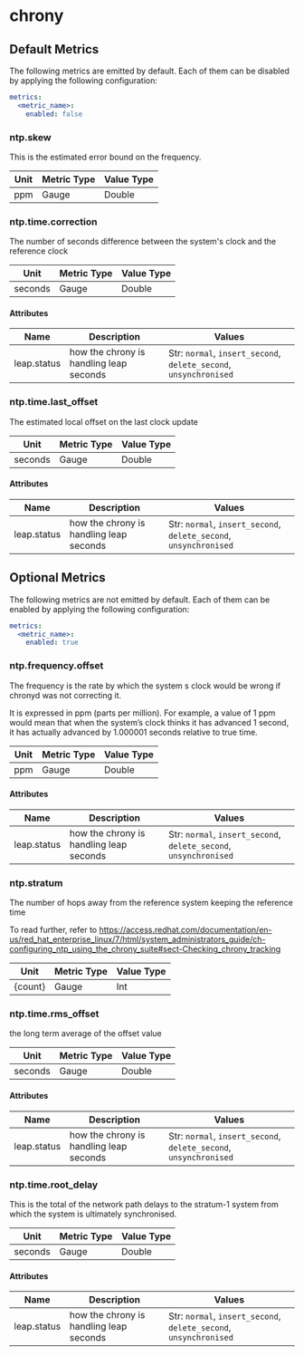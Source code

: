 [comment]: <> (Code generated by mdatagen. DO NOT EDIT.)

# chrony

## Default Metrics

The following metrics are emitted by default. Each of them can be disabled by applying the following configuration:

```yaml
metrics:
  <metric_name>:
    enabled: false
```

### ntp.skew

This is the estimated error bound on the frequency.

| Unit | Metric Type | Value Type |
| ---- | ----------- | ---------- |
| ppm | Gauge | Double |

### ntp.time.correction

The number of seconds difference between the system's clock and the reference clock

| Unit | Metric Type | Value Type |
| ---- | ----------- | ---------- |
| seconds | Gauge | Double |

#### Attributes

| Name | Description | Values |
| ---- | ----------- | ------ |
| leap.status | how the chrony is handling leap seconds | Str: ``normal``, ``insert_second``, ``delete_second``, ``unsynchronised`` |

### ntp.time.last_offset

The estimated local offset on the last clock update

| Unit | Metric Type | Value Type |
| ---- | ----------- | ---------- |
| seconds | Gauge | Double |

#### Attributes

| Name | Description | Values |
| ---- | ----------- | ------ |
| leap.status | how the chrony is handling leap seconds | Str: ``normal``, ``insert_second``, ``delete_second``, ``unsynchronised`` |

## Optional Metrics

The following metrics are not emitted by default. Each of them can be enabled by applying the following configuration:

```yaml
metrics:
  <metric_name>:
    enabled: true
```

### ntp.frequency.offset

The frequency is the rate by which the system s clock would be wrong if chronyd was not correcting it.

It is expressed in ppm (parts per million). For example, a value of 1 ppm would mean that when the system’s clock thinks it has advanced 1 second, it has actually advanced by 1.000001 seconds relative to true time.

| Unit | Metric Type | Value Type |
| ---- | ----------- | ---------- |
| ppm | Gauge | Double |

#### Attributes

| Name | Description | Values |
| ---- | ----------- | ------ |
| leap.status | how the chrony is handling leap seconds | Str: ``normal``, ``insert_second``, ``delete_second``, ``unsynchronised`` |

### ntp.stratum

The number of hops away from the reference system keeping the reference time

To read further, refer to https://access.redhat.com/documentation/en-us/red_hat_enterprise_linux/7/html/system_administrators_guide/ch-configuring_ntp_using_the_chrony_suite#sect-Checking_chrony_tracking

| Unit | Metric Type | Value Type |
| ---- | ----------- | ---------- |
| {count} | Gauge | Int |

### ntp.time.rms_offset

the long term average of the offset value

| Unit | Metric Type | Value Type |
| ---- | ----------- | ---------- |
| seconds | Gauge | Double |

#### Attributes

| Name | Description | Values |
| ---- | ----------- | ------ |
| leap.status | how the chrony is handling leap seconds | Str: ``normal``, ``insert_second``, ``delete_second``, ``unsynchronised`` |

### ntp.time.root_delay

This is the total of the network path delays to the stratum-1 system from which the system is ultimately synchronised.

| Unit | Metric Type | Value Type |
| ---- | ----------- | ---------- |
| seconds | Gauge | Double |

#### Attributes

| Name | Description | Values |
| ---- | ----------- | ------ |
| leap.status | how the chrony is handling leap seconds | Str: ``normal``, ``insert_second``, ``delete_second``, ``unsynchronised`` |
